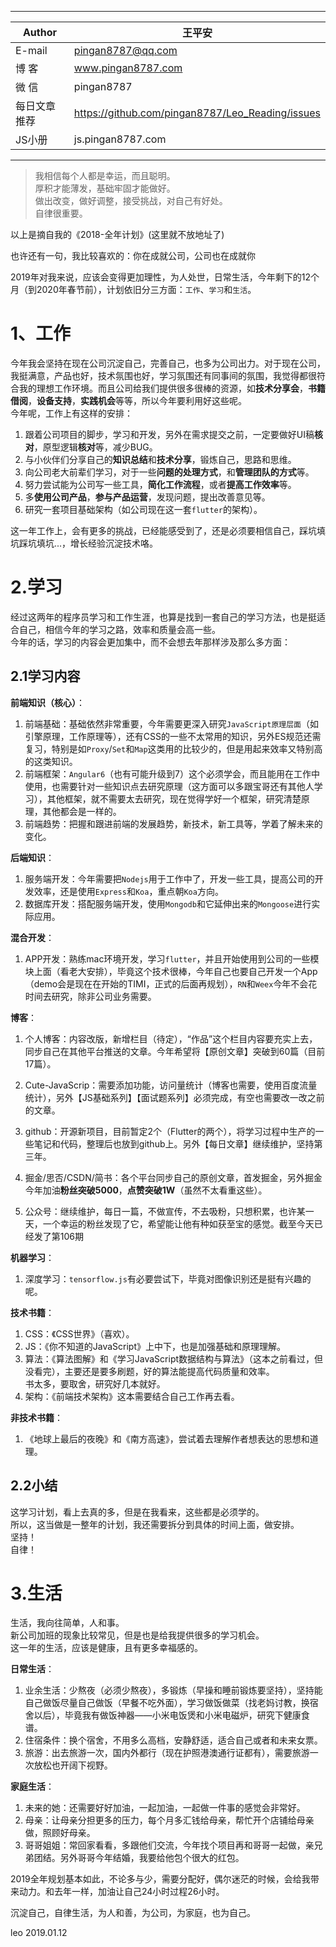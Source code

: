 ****
|Author|王平安|
|---|---|
|E-mail|pingan8787@qq.com|
|博  客|www.pingan8787.com|
|微  信|pingan8787|
|每日文章推荐|https://github.com/pingan8787/Leo_Reading/issues|
|JS小册|js.pingan8787.com|
****

> 我相信每个人都是幸运，而且聪明。    
> 厚积才能薄发，基础牢固才能做好。     
> 做出改变，做好调整，接受挑战，对自己有好处。    
> 自律很重要。    

以上是摘自我的《2018-全年计划》(这里就不放地址了)   

也许还有一句，我比较喜欢的：你在成就公司，公司也在成就你   

2019年对我来说，应该会变得更加理性，为人处世，日常生活，今年剩下的12个月（到2020年春节前），计划依旧分三方面：`工作`、`学习`和`生活`。   

# 1、工作
今年我会坚持在现在公司沉淀自己，完善自己，也多为公司出力。对于现在公司，我挺满意，产品也好，技术氛围也好，学习氛围还有同事间的氛围，我觉得都很符合我的理想工作环境。而且公司给我们提供很多很棒的资源，如**技术分享会**，**书籍借阅**，**设备支持**，**实践机会**等等，所以今年要利用好这些呢。    
今年呢，工作上有这样的安排：   
1. 跟着公司项目的脚步，学习和开发，另外在需求提交之前，一定要做好UI稿**核对**，原型逻辑**核对**等，减少BUG。   
2. 与小伙伴们分享自己的**知识总结**和**技术分享**，锻炼自己，思路和思维。   
3. 向公司老大前辈们学习，对于一些**问题的处理方式**，和**管理团队的方式**等。   
4. 努力尝试能为公司写一些工具，**简化工作流程**，或者**提高工作效率**等。  
5. 多**使用公司产品**，**参与产品运营**，发现问题，提出改善意见等。  
6. 研究一套项目基础架构（如公司现在这一套`flutter`的架构）。     

这一年工作上，会有更多的挑战，已经能感受到了，还是必须要相信自己，踩坑填坑踩坑填坑...，增长经验沉淀技术咯。   

# 2.学习   
经过这两年的程序员学习和工作生涯，也算是找到一套自己的学习方法，也是挺适合自己，相信今年的学习之路，效率和质量会高一些。   
今年的话，学习的内容会更加集中，而不会想去年那样涉及那么多方面：   

## 2.1学习内容

**前端知识（核心）**：   
1. 前端基础：基础依然非常重要，今年需要更深入研究`JavaScript原理层面`（如引擎原理，工作原理等），还有CSS的一些不太常用的知识，另外ES规范还需复习，特别是如`Proxy`/`Set`和`Map`这类用的比较少的，但是用起来效率又特别高的这类知识。   
2. 前端框架：`Angular6`（也有可能升级到7）这个必须学会，而且能用在工作中使用，也需要针对一些知识点去研究原理（这方面可以多跟宝哥还有其他人学习），其他框架，就不需要太去研究，现在觉得学好一个框架，研究清楚原理，其他都会是一样的。   
3. 前端趋势：把握和跟进前端的发展趋势，新技术，新工具等，学着了解未来的变化。    

**后端知识**：  
1. 服务端开发：今年需要把`Nodejs`用于工作中了，开发一些工具，提高公司的开发效率，还是使用`Express`和`Koa`，重点朝`Koa`方向。   
2. 数据库开发：搭配服务端开发，使用`Mongodb`和它延伸出来的`Mongoose`进行实际应用。   

**混合开发**：  
1. APP开发：熟练mac环境开发，学习`flutter`，并且开始使用到公司的一些模块上面（看老大安排），毕竟这个技术很棒，今年自己也要自己开发一个App（demo会是现在在开始的TIMI，正式的后面再规划），`RN`和`Weex`今年不会花时间去研究，除非公司业务需要。   

**博客**：  
1. 个人博客：内容改版，新增栏目（待定），“作品”这个栏目内容要充实上去，同步自己在其他平台推送的文章。今年希望将【原创文章】突破到60篇（目前17篇）。   
2. Cute-JavaScrip：需要添加功能，访问量统计（博客也需要，使用百度流量统计），另外【JS基础系列】【面试题系列】必须完成，有空也需要改一改之前的文章。   
3. github：开源新项目，目前暂定2个（Flutter的两个），将学习过程中生产的一些笔记和代码，整理后也放到github上。另外【每日文章】继续维护，坚持第三年。    
4. 掘金/思否/CSDN/简书：各个平台同步自己的原创文章，首发掘金，另外掘金今年加油**粉丝突破5000**，**点赞突破1W**（虽然不太看重这些）。   

5. 公众号：继续维护，每日一篇，不做宣传，不去吸粉，只想积累，也许某一天，一个幸运的粉丝发现了它，希望能让他有种如获至宝的感觉。截至今天已经发了第106期   

**机器学习**：  
1. 深度学习：`tensorflow.js`有必要尝试下，毕竟对图像识别还是挺有兴趣的呢。    

**技术书籍**：  
1. CSS：《CSS世界》（喜欢）。    
2. JS：《你不知道的JavaScript》上中下，也是加强基础和原理理解。     
3. 算法：《算法图解》和《学习JavaScript数据结构与算法》（这本之前看过，但没看完），主要还是要多刷题，好的算法能提高代码质量和效率。   
书太多，要取舍，研究好几本就好。   
4. 架构：《前端技术架构》这本需要结合自己工作再去看。   

**非技术书籍**：  
1. 《地球上最后的夜晚》和《南方高速》，尝试着去理解作者想表达的思想和道理。   

## 2.2小结
这学习计划，看上去真的多，但是在我看来，这些都是必须学的。   
所以，这当做是一整年的计划，我还需要拆分到具体的时间上面，做安排。   
坚持！   
自律！   

# 3.生活
生活，我向往简单，人和事。   
新公司加班的现象比较常见，但是也是给我提供很多的学习机会。   
这一年的生活，应该是健康，且有更多幸福感的。   

**日常生活**：  
1. 业余生活：少熬夜（必须少熬夜），多锻炼（早操和睡前锻炼要坚持），坚持能自己做饭尽量自己做饭（早餐不吃外面），学习做饭做菜（找老妈讨教，换宿舍以后），毕竟我有做饭神器——小米电饭煲和小米电磁炉，研究下健康食谱。   
2. 住宿条件：换个宿舍，不用多么高档，安静舒适，适合自己或者和未来女票。   
3. 旅游：出去旅游一次，国内外都行（现在护照港澳通行证都有），需要旅游一次放松也开阔下视野。   

**家庭生活**：   
1. 未来的她：还需要好好加油，一起加油，一起做一件事的感觉会非常好。   
2. 母亲：让母亲分担更多的压力，每个月多汇钱给母亲，帮忙开个店铺给母亲做，照顾好母亲。   
3. 哥哥姐姐：常回家看看，多跟他们交流，今年找个项目再和哥哥一起做，亲兄弟团结。另外哥哥今年结婚，我要给他包个很大的红包。   

2019全年规划基本如此，不论多与少，需要分配好，偶尔迷茫的时候，会给我带来动力。和去年一样，加油让自己24小时过程26小时。   

沉淀自己，自律生活，为人和善，为公司，为家庭，也为自己。   



leo 2019.01.12